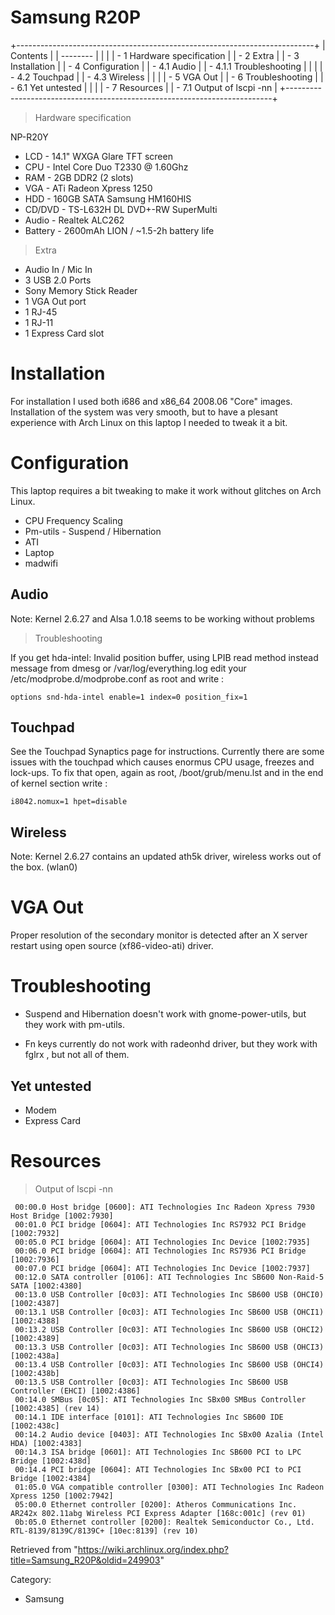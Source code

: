 Samsung R20P
============

+--------------------------------------------------------------------------+
| Contents                                                                 |
| --------                                                                 |
|                                                                          |
| -   1 Hardware specification                                             |
| -   2 Extra                                                              |
| -   3 Installation                                                       |
| -   4 Configuration                                                      |
|     -   4.1 Audio                                                        |
|         -   4.1.1 Troubleshooting                                        |
|                                                                          |
|     -   4.2 Touchpad                                                     |
|     -   4.3 Wireless                                                     |
|                                                                          |
| -   5 VGA Out                                                            |
| -   6 Troubleshooting                                                    |
|     -   6.1 Yet untested                                                 |
|                                                                          |
| -   7 Resources                                                          |
|     -   7.1 Output of lscpi -nn                                          |
+--------------------------------------------------------------------------+

> Hardware specification

NP-R20Y

-   LCD - 14.1" WXGA Glare TFT screen
-   CPU - Intel Core Duo T2330 @ 1.60Ghz
-   RAM - 2GB DDR2 (2 slots)
-   VGA - ATi Radeon Xpress 1250
-   HDD - 160GB SATA Samsung HM160HIS
-   CD/DVD - TS-L632H DL DVD+-RW SuperMulti
-   Audio - Realtek ALC262
-   Battery - 2600mAh LION / ~1.5-2h battery life

> Extra

-   Audio In / Mic In
-   3 USB 2.0 Ports
-   Sony Memory Stick Reader
-   1 VGA Out port
-   1 RJ-45
-   1 RJ-11
-   1 Express Card slot

Installation
============

For installation I used both i686 and x86_64 2008.06 "Core" images.
Installation of the system was very smooth, but to have a plesant
experience with Arch Linux on this laptop I needed to tweak it a bit.

Configuration
=============

This laptop requires a bit tweaking to make it work without glitches on
Arch Linux.

-   CPU Frequency Scaling
-   Pm-utils - Suspend / Hibernation
-   ATI
-   Laptop
-   madwifi

Audio
-----

Note: Kernel 2.6.27 and Alsa 1.0.18 seems to be working without problems

> Troubleshooting

If you get hda-intel: Invalid position buffer, using LPIB read method
instead message from dmesg or /var/log/everything.log edit your
/etc/modprobe.d/modprobe.conf as root and write :

    options snd-hda-intel enable=1 index=0 position_fix=1

Touchpad
--------

See the Touchpad Synaptics page for instructions. Currently there are
some issues with the touchpad which causes enormus CPU usage, freezes
and lock-ups. To fix that open, again as root, /boot/grub/menu.lst and
in the end of kernel section write :

    i8042.nomux=1 hpet=disable

Wireless
--------

Note: Kernel 2.6.27 contains an updated ath5k driver, wireless works out
of the box. (wlan0)

VGA Out
=======

Proper resolution of the secondary monitor is detected after an X server
restart using open source (xf86-video-ati) driver.

Troubleshooting
===============

-   Suspend and Hibernation doesn't work with gnome-power-utils, but
    they work with pm-utils.

-   Fn keys currently do not work with radeonhd driver, but they work
    with fglrx , but not all of them.

  

Yet untested
------------

-   Modem
-   Express Card

Resources
=========

> Output of lscpi -nn

     00:00.0 Host bridge [0600]: ATI Technologies Inc Radeon Xpress 7930 Host Bridge [1002:7930]
     00:01.0 PCI bridge [0604]: ATI Technologies Inc RS7932 PCI Bridge [1002:7932]
     00:05.0 PCI bridge [0604]: ATI Technologies Inc Device [1002:7935]
     00:06.0 PCI bridge [0604]: ATI Technologies Inc RS7936 PCI Bridge [1002:7936]
     00:07.0 PCI bridge [0604]: ATI Technologies Inc Device [1002:7937]
     00:12.0 SATA controller [0106]: ATI Technologies Inc SB600 Non-Raid-5 SATA [1002:4380]
     00:13.0 USB Controller [0c03]: ATI Technologies Inc SB600 USB (OHCI0) [1002:4387]
     00:13.1 USB Controller [0c03]: ATI Technologies Inc SB600 USB (OHCI1) [1002:4388]
     00:13.2 USB Controller [0c03]: ATI Technologies Inc SB600 USB (OHCI2) [1002:4389]
     00:13.3 USB Controller [0c03]: ATI Technologies Inc SB600 USB (OHCI3) [1002:438a]
     00:13.4 USB Controller [0c03]: ATI Technologies Inc SB600 USB (OHCI4) [1002:438b]
     00:13.5 USB Controller [0c03]: ATI Technologies Inc SB600 USB Controller (EHCI) [1002:4386]
     00:14.0 SMBus [0c05]: ATI Technologies Inc SBx00 SMBus Controller [1002:4385] (rev 14)
     00:14.1 IDE interface [0101]: ATI Technologies Inc SB600 IDE [1002:438c]
     00:14.2 Audio device [0403]: ATI Technologies Inc SBx00 Azalia (Intel HDA) [1002:4383]
     00:14.3 ISA bridge [0601]: ATI Technologies Inc SB600 PCI to LPC Bridge [1002:438d]
     00:14.4 PCI bridge [0604]: ATI Technologies Inc SBx00 PCI to PCI Bridge [1002:4384]
     01:05.0 VGA compatible controller [0300]: ATI Technologies Inc Radeon Xpress 1250 [1002:7942]
     05:00.0 Ethernet controller [0200]: Atheros Communications Inc. AR242x 802.11abg Wireless PCI Express Adapter [168c:001c] (rev 01)
     0b:05.0 Ethernet controller [0200]: Realtek Semiconductor Co., Ltd. RTL-8139/8139C/8139C+ [10ec:8139] (rev 10)

Retrieved from
"https://wiki.archlinux.org/index.php?title=Samsung_R20P&oldid=249903"

Category:

-   Samsung
